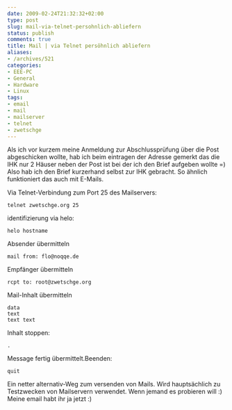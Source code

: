 ```yaml
---
date: 2009-02-24T21:32:32+02:00
type: post
slug: mail-via-telnet-persohnlich-abliefern
status: publish
comments: true
title: Mail | via Telnet persöhnlich abliefern
aliases:
- /archives/521
categories:
- EEE-PC
- General
- Hardware
- Linux
tags:
- email
- mail
- mailserver
- telnet
- zwetschge
---
```


Als ich vor kurzem meine Anmeldung zur Abschlussprüfung über die Post abgeschicken wollte, hab ich beim eintragen der Adresse gemerkt das die IHK nur 2 Häuser neben der Post ist bei der ich den Brief aufgeben wollte =) Also hab ich den Brief kurzerhand selbst zur IHK gebracht.
So ähnlich funktioniert das auch mit E-Mails.

Via Telnet-Verbindung zum Port 25 des Mailservers:
```
telnet zwetschge.org 25
```


identifizierung via helo:
```
helo hostname
```


Absender übermitteln
```
mail from: flo@noqqe.de
```


Empfänger übermitteln
```
rcpt to: root@zwetschge.org
```


Mail-Inhalt übermitteln
```
data
text
text text
```


Inhalt stoppen:
```
.
```


Message fertig übermittelt.Beenden:
```
quit
```


Ein netter alternativ-Weg zum versenden von Mails. Wird hauptsächlich zu Testzwecken von Mailservern verwendet. Wenn jemand es probieren will :) Meine email habt ihr ja jetzt :)
